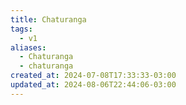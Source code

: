 ```yaml
---
title: Chaturanga
tags:
  - v1
aliases:
  - Chaturanga
  - chaturanga
created_at: 2024-07-08T17:33:33-03:00
updated_at: 2024-08-06T22:44:06-03:00
---
```


